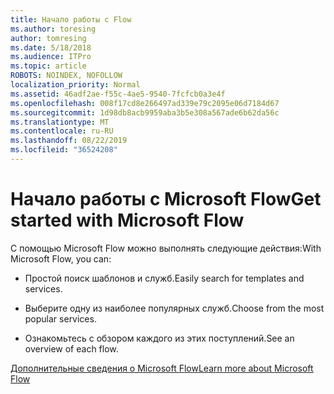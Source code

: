 ```yaml
---
title: Начало работы с Flow
ms.author: toresing
author: tomresing
ms.date: 5/18/2018
ms.audience: ITPro
ms.topic: article
ROBOTS: NOINDEX, NOFOLLOW
localization_priority: Normal
ms.assetid: 46adf2ae-f55c-4ae5-9540-7fcfcb0a3e4f
ms.openlocfilehash: 008f17cd8e266497ad339e79c2095e06d7184d67
ms.sourcegitcommit: 1d98db8acb9959aba3b5e308a567ade6b62da56c
ms.translationtype: MT
ms.contentlocale: ru-RU
ms.lasthandoff: 08/22/2019
ms.locfileid: "36524208"
---
```

# <a name="get-started-with-microsoft-flow"></a><span data-ttu-id="2c32b-102">Начало работы с Microsoft Flow</span><span class="sxs-lookup"><span data-stu-id="2c32b-102">Get started with Microsoft Flow</span></span>

<span data-ttu-id="2c32b-103">С помощью Microsoft Flow можно выполнять следующие действия:</span><span class="sxs-lookup"><span data-stu-id="2c32b-103">With Microsoft Flow, you can:</span></span>
  
- <span data-ttu-id="2c32b-104">Простой поиск шаблонов и служб.</span><span class="sxs-lookup"><span data-stu-id="2c32b-104">Easily search for templates and services.</span></span>
    
- <span data-ttu-id="2c32b-105">Выберите одну из наиболее популярных служб.</span><span class="sxs-lookup"><span data-stu-id="2c32b-105">Choose from the most popular services.</span></span>
    
- <span data-ttu-id="2c32b-106">Ознакомьтесь с обзором каждого из этих поступлений.</span><span class="sxs-lookup"><span data-stu-id="2c32b-106">See an overview of each flow.</span></span>
    
[<span data-ttu-id="2c32b-107">Дополнительные сведения о Microsoft Flow</span><span class="sxs-lookup"><span data-stu-id="2c32b-107">Learn more about Microsoft Flow</span></span>](https://go.microsoft.com/fwlink/?linkid=874446)
  

